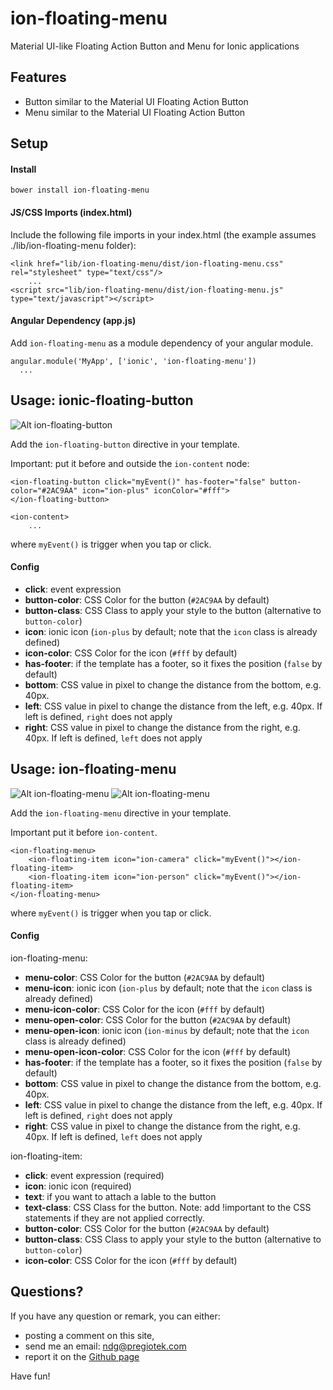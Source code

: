 # ion-floating-menu
Material UI-like Floating Action Button and Menu for Ionic applications

## Features

* Button similar to the Material UI Floating Action Button
* Menu similar to the Material UI Floating Action Button

## Setup

#### Install

`bower install ion-floating-menu`


#### JS/CSS Imports (index.html)

Include the following file imports in your index.html (the example assumes ./lib/ion-floating-menu folder):
 
    <link href="lib/ion-floating-menu/dist/ion-floating-menu.css" rel="stylesheet" type="text/css"/>
        ...
    <script src="lib/ion-floating-menu/dist/ion-floating-menu.js" type="text/javascript"></script>

#### Angular Dependency (app.js)
Add `ion-floating-menu` as a module dependency of your angular module.
    
    angular.module('MyApp', ['ionic', 'ion-floating-menu'])
      ...

## Usage: ionic-floating-button

![Alt ion-floating-button](/doc/ion-floating-button.png?raw=true)

Add the `ion-floating-button` directive in your template.

Important: put it before and outside the `ion-content` node:

    <ion-floating-button click="myEvent()" has-footer="false" button-color="#2AC9AA" icon="ion-plus" iconColor="#fff">
    </ion-floating-button>

    <ion-content>
        ...

where `myEvent()` is trigger when you tap or click.

#### Config

* __click__: event expression
* __button-color__: CSS Color for the button (`#2AC9AA` by default)
* __button-class__: CSS Class to apply your style to the button (alternative to `button-color`) 
* __icon__: ionic icon (`ion-plus` by default; note that the `icon` class is already defined)
* __icon-color__: CSS Color for the icon (`#fff` by default) 
* __has-footer__: if the template has a footer, so it fixes the position (`false` by default)
* __bottom__: CSS value in pixel to change the distance from the bottom, e.g. 40px.
* __left__: CSS value in pixel to change the distance from the left, e.g. 40px. If left is defined, `right` does not apply
* __right__: CSS value in pixel to change the distance from the right, e.g. 40px. If left is defined, `left` does not apply

## Usage: ion-floating-menu

![Alt ion-floating-menu](/doc/ion-floating-menu.png)
![Alt ion-floating-menu](/doc/ion-floating-menu-2.png)

Add the `ion-floating-menu` directive in your template.

Important put it before `ion-content`.

    <ion-floating-menu>
        <ion-floating-item icon="ion-camera" click="myEvent()"></ion-floating-item>
        <ion-floating-item icon="ion-person" click="myEvent()"></ion-floating-item>
    </ion-floating-menu>

where `myEvent()` is trigger when you tap or click.

#### Config

ion-floating-menu:
* __menu-color__: CSS Color for the button (`#2AC9AA` by default)
* __menu-icon__: ionic icon (`ion-plus` by default; note that the `icon` class is already defined)
* __menu-icon-color__: CSS Color for the icon (`#fff` by default) 
* __menu-open-color__: CSS Color for the button (`#2AC9AA` by default)
* __menu-open-icon__: ionic icon (`ion-minus` by default; note that the `icon` class is already defined)
* __menu-open-icon-color__: CSS Color for the icon (`#fff` by default) 
* __has-footer__: if the template has a footer, so it fixes the position (`false` by default)
* __bottom__: CSS value in pixel to change the distance from the bottom, e.g. 40px.
* __left__: CSS value in pixel to change the distance from the left, e.g. 40px. If left is defined, `right` does not apply
* __right__: CSS value in pixel to change the distance from the right, e.g. 40px. If left is defined, `left` does not apply

ion-floating-item:
* __click__: event expression (required)
* __icon__: ionic icon (required)
* __text__: if you want to attach a lable to the button
* __text-class__: CSS Class for the button. Note: add !important to the CSS statements if they are not applied correctly. 
* __button-color__: CSS Color for the button (`#2AC9AA` by default)
* __button-class__: CSS Class to apply your style to the button (alternative to `button-color`) 
* __icon-color__: CSS Color for the icon (`#fff` by default) 


## Questions?

If you have any question or remark, you can either: 
* posting a comment on this site, 
* send me an email: ndg@pregiotek.com
* report it on the [Github page](https://github.com/pregiotek/ion-floating-menu) 

Have fun!

